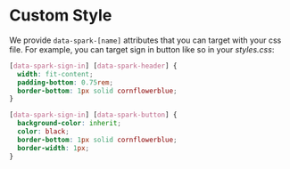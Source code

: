 # Custom Style

We provide `data-spark-[name]` attributes that you can target with your css file. For example, you can target sign in button like so in your _styles.css_:

```css 
[data-spark-sign-in] [data-spark-header] {
  width: fit-content;
  padding-bottom: 0.75rem;
  border-bottom: 1px solid cornflowerblue;
}

[data-spark-sign-in] [data-spark-button] {
  background-color: inherit;
  color: black;
  border-bottom: 1px solid cornflowerblue;
  border-width: 1px;
}
```

